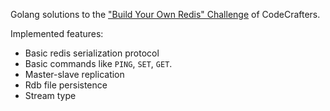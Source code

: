 Golang solutions to the ["Build Your Own Redis" Challenge](https://codecrafters.io/challenges/redis) of CodeCrafters.

Implemented features:
- Basic redis serialization protocol
- Basic commands like `PING`, `SET`, `GET`.
- Master-slave replication
- Rdb file persistence
- Stream type
